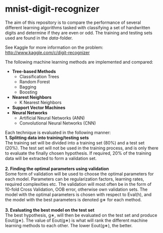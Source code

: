 # mnist-digit-recognizer

The aim of this repository is to compare the performance of several different learning algorithms tasked with classifying a set of handwritten digits and determine if they are even or odd. The training and testing sets used are found in the _data_-folder.

See Kaggle for more information on the problem: http://www.kaggle.com/c/digit-recognizer

The following machine learning methods are implemented and compared: 
* __Tree-based Methods__
    * Classification Trees
    * Random Forest
    * Bagging
    * Boosting
* __Nearest Neighbors__
    * K Nearest Neighbors
* __Support Vector Machines__
* __Neural Networks__
    * Artificial Neural Networks (ANN)
    * Convolutional Neural Networks (CNN)

Each technique is evaluated in the following manner:<br/>
__1. Splitting data into training/testing sets__<br/>
The training set will be divided into a training set (80%) and a test set (20%). The test set will not be used in the training process, and is only there to evaluate the finally chosen hypothesis. If required, 20% of the training data will be extracted to form a validation set.<br/><br/>
__2. Finding the optimal parameters using validation__<br/>
Some form of validation will be used to choose the optimal parameters for each model. Parameters can be regularization factors, learning rates, required complexities etc. The validation will most often be in the form of 10-fold Cross Validation, OOB error, otherwise own validation sets. The model with the optimal parameters is chosen with respect to Eval(h), and the model with the best parameters is denoted g∗ for each method.<br/><br/>
__3. Evaluating the best model on the test set__<br/>
The best hypothesis, g∗, will then be evaluated on the test set and produce Eout(g∗). The value of Eout(g∗) is what will rank the different machine learning methods to each other. The lower Eout(g∗), the better.<br/>
